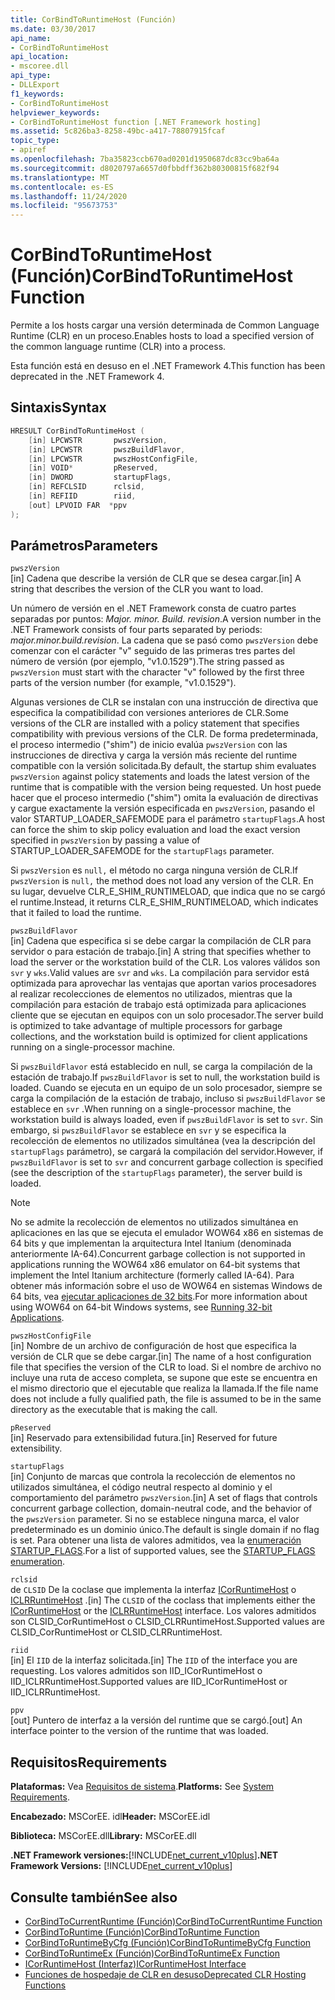 ```yaml
---
title: CorBindToRuntimeHost (Función)
ms.date: 03/30/2017
api_name:
- CorBindToRuntimeHost
api_location:
- mscoree.dll
api_type:
- DLLExport
f1_keywords:
- CorBindToRuntimeHost
helpviewer_keywords:
- CorBindToRuntimeHost function [.NET Framework hosting]
ms.assetid: 5c826ba3-8258-49bc-a417-78807915fcaf
topic_type:
- apiref
ms.openlocfilehash: 7ba35823ccb670ad0201d1950687dc83cc9ba64a
ms.sourcegitcommit: d8020797a6657d0fbbdff362b80300815f682f94
ms.translationtype: MT
ms.contentlocale: es-ES
ms.lasthandoff: 11/24/2020
ms.locfileid: "95673753"
---
```

# <a name="corbindtoruntimehost-function"></a><span data-ttu-id="01098-102">CorBindToRuntimeHost (Función)</span><span class="sxs-lookup"><span data-stu-id="01098-102">CorBindToRuntimeHost Function</span></span>

<span data-ttu-id="01098-103">Permite a los hosts cargar una versión determinada de Common Language Runtime (CLR) en un proceso.</span><span class="sxs-lookup"><span data-stu-id="01098-103">Enables hosts to load a specified version of the common language runtime (CLR) into a process.</span></span>  
  
 <span data-ttu-id="01098-104">Esta función está en desuso en el .NET Framework 4.</span><span class="sxs-lookup"><span data-stu-id="01098-104">This function has been deprecated in the .NET Framework 4.</span></span>  
  
## <a name="syntax"></a><span data-ttu-id="01098-105">Sintaxis</span><span class="sxs-lookup"><span data-stu-id="01098-105">Syntax</span></span>  
  
```cpp  
HRESULT CorBindToRuntimeHost (  
    [in] LPCWSTR       pwszVersion,
    [in] LPCWSTR       pwszBuildFlavor,
    [in] LPCWSTR       pwszHostConfigFile,
    [in] VOID*         pReserved,
    [in] DWORD         startupFlags,
    [in] REFCLSID      rclsid,
    [in] REFIID        riid,
    [out] LPVOID FAR  *ppv  
);  
```  
  
## <a name="parameters"></a><span data-ttu-id="01098-106">Parámetros</span><span class="sxs-lookup"><span data-stu-id="01098-106">Parameters</span></span>  

 `pwszVersion`  
 <span data-ttu-id="01098-107">[in] Cadena que describe la versión de CLR que se desea cargar.</span><span class="sxs-lookup"><span data-stu-id="01098-107">[in] A string that describes the version of the CLR you want to load.</span></span>  
  
 <span data-ttu-id="01098-108">Un número de versión en el .NET Framework consta de cuatro partes separadas por puntos: *Major. minor. Build. revision*.</span><span class="sxs-lookup"><span data-stu-id="01098-108">A version number in the .NET Framework consists of four parts separated by periods: *major.minor.build.revision*.</span></span> <span data-ttu-id="01098-109">La cadena que se pasó como `pwszVersion` debe comenzar con el carácter "v" seguido de las primeras tres partes del número de versión (por ejemplo, "v1.0.1529").</span><span class="sxs-lookup"><span data-stu-id="01098-109">The string passed as `pwszVersion` must start with the character "v" followed by the first three parts of the version number (for example, "v1.0.1529").</span></span>  
  
 <span data-ttu-id="01098-110">Algunas versiones de CLR se instalan con una instrucción de directiva que especifica la compatibilidad con versiones anteriores de CLR.</span><span class="sxs-lookup"><span data-stu-id="01098-110">Some versions of the CLR are installed with a policy statement that specifies compatibility with previous versions of the CLR.</span></span> <span data-ttu-id="01098-111">De forma predeterminada, el proceso intermedio ("shim") de inicio evalúa `pwszVersion` con las instrucciones de directiva y carga la versión más reciente del runtime compatible con la versión solicitada.</span><span class="sxs-lookup"><span data-stu-id="01098-111">By default, the startup shim evaluates `pwszVersion` against policy statements and loads the latest version of the runtime that is compatible with the version being requested.</span></span> <span data-ttu-id="01098-112">Un host puede hacer que el proceso intermedio ("shim") omita la evaluación de directivas y cargue exactamente la versión especificada en `pwszVersion`, pasando el valor STARTUP_LOADER_SAFEMODE para el parámetro `startupFlags`.</span><span class="sxs-lookup"><span data-stu-id="01098-112">A host can force the shim to skip policy evaluation and load the exact version specified in `pwszVersion` by passing a value of STARTUP_LOADER_SAFEMODE for the `startupFlags` parameter.</span></span>  
  
 <span data-ttu-id="01098-113">Si `pwszVersion` es `null,` el método no carga ninguna versión de CLR.</span><span class="sxs-lookup"><span data-stu-id="01098-113">If `pwszVersion` is `null,` the method does not load any version of the CLR.</span></span> <span data-ttu-id="01098-114">En su lugar, devuelve CLR_E_SHIM_RUNTIMELOAD, que indica que no se cargó el runtime.</span><span class="sxs-lookup"><span data-stu-id="01098-114">Instead, it returns CLR_E_SHIM_RUNTIMELOAD, which indicates that it failed to load the runtime.</span></span>  
  
 `pwszBuildFlavor`  
 <span data-ttu-id="01098-115">[in] Cadena que especifica si se debe cargar la compilación de CLR para servidor o para estación de trabajo.</span><span class="sxs-lookup"><span data-stu-id="01098-115">[in] A string that specifies whether to load the server or the workstation build of the CLR.</span></span> <span data-ttu-id="01098-116">Los valores válidos son `svr` y `wks`.</span><span class="sxs-lookup"><span data-stu-id="01098-116">Valid values are `svr` and `wks`.</span></span> <span data-ttu-id="01098-117">La compilación para servidor está optimizada para aprovechar las ventajas que aportan varios procesadores al realizar recolecciones de elementos no utilizados, mientras que la compilación para estación de trabajo está optimizada para aplicaciones cliente que se ejecutan en equipos con un solo procesador.</span><span class="sxs-lookup"><span data-stu-id="01098-117">The server build is optimized to take advantage of multiple processors for garbage collections, and the workstation build is optimized for client applications running on a single-processor machine.</span></span>  
  
 <span data-ttu-id="01098-118">Si `pwszBuildFlavor` está establecido en null, se carga la compilación de la estación de trabajo.</span><span class="sxs-lookup"><span data-stu-id="01098-118">If `pwszBuildFlavor` is set to null, the workstation build is loaded.</span></span> <span data-ttu-id="01098-119">Cuando se ejecuta en un equipo de un solo procesador, siempre se carga la compilación de la estación de trabajo, incluso si `pwszBuildFlavor` se establece en `svr` .</span><span class="sxs-lookup"><span data-stu-id="01098-119">When running on a single-processor machine, the workstation build is always loaded, even if `pwszBuildFlavor` is set to `svr`.</span></span> <span data-ttu-id="01098-120">Sin embargo, si `pwszBuildFlavor` se establece en `svr` y se especifica la recolección de elementos no utilizados simultánea (vea la descripción del `startupFlags` parámetro), se cargará la compilación del servidor.</span><span class="sxs-lookup"><span data-stu-id="01098-120">However, if `pwszBuildFlavor` is set to `svr` and concurrent garbage collection is specified (see the description of the `startupFlags` parameter), the server build is loaded.</span></span>  
  
> [!NOTE]
> <span data-ttu-id="01098-121">No se admite la recolección de elementos no utilizados simultánea en aplicaciones en las que se ejecuta el emulador WOW64 x86 en sistemas de 64 bits y que implementan la arquitectura Intel Itanium (denominada anteriormente IA-64).</span><span class="sxs-lookup"><span data-stu-id="01098-121">Concurrent garbage collection is not supported in applications running the WOW64 x86 emulator on 64-bit systems that implement the Intel Itanium architecture (formerly called IA-64).</span></span> <span data-ttu-id="01098-122">Para obtener más información sobre el uso de WOW64 en sistemas Windows de 64 bits, vea [ejecutar aplicaciones de 32 bits](/windows/desktop/WinProg64/running-32-bit-applications).</span><span class="sxs-lookup"><span data-stu-id="01098-122">For more information about using WOW64 on 64-bit Windows systems, see [Running 32-bit Applications](/windows/desktop/WinProg64/running-32-bit-applications).</span></span>  
  
 `pwszHostConfigFile`  
 <span data-ttu-id="01098-123">[in] Nombre de un archivo de configuración de host que especifica la versión de CLR que se debe cargar.</span><span class="sxs-lookup"><span data-stu-id="01098-123">[in] The name of a host configuration file that specifies the version of the CLR to load.</span></span> <span data-ttu-id="01098-124">Si el nombre de archivo no incluye una ruta de acceso completa, se supone que este se encuentra en el mismo directorio que el ejecutable que realiza la llamada.</span><span class="sxs-lookup"><span data-stu-id="01098-124">If the file name does not include a fully qualified path, the file is assumed to be in the same directory as the executable that is making the call.</span></span>  
  
 `pReserved`  
 <span data-ttu-id="01098-125">[in] Reservado para extensibilidad futura.</span><span class="sxs-lookup"><span data-stu-id="01098-125">[in] Reserved for future extensibility.</span></span>  
  
 `startupFlags`  
 <span data-ttu-id="01098-126">[in] Conjunto de marcas que controla la recolección de elementos no utilizados simultánea, el código neutral respecto al dominio y el comportamiento del parámetro `pwszVersion`.</span><span class="sxs-lookup"><span data-stu-id="01098-126">[in] A set of flags that controls concurrent garbage collection, domain-neutral code, and the behavior of the `pwszVersion` parameter.</span></span> <span data-ttu-id="01098-127">Si no se establece ninguna marca, el valor predeterminado es un dominio único.</span><span class="sxs-lookup"><span data-stu-id="01098-127">The default is single domain if no flag is set.</span></span> <span data-ttu-id="01098-128">Para obtener una lista de valores admitidos, vea la [enumeración STARTUP_FLAGS](startup-flags-enumeration.md).</span><span class="sxs-lookup"><span data-stu-id="01098-128">For a list of supported values, see the [STARTUP_FLAGS enumeration](startup-flags-enumeration.md).</span></span>  
  
 `rclsid`  
 <span data-ttu-id="01098-129">de `CLSID` De la coclase que implementa la interfaz [ICorRuntimeHost](icorruntimehost-interface.md) o [ICLRRuntimeHost](iclrruntimehost-interface.md) .</span><span class="sxs-lookup"><span data-stu-id="01098-129">[in] The `CLSID` of the coclass that implements either the [ICorRuntimeHost](icorruntimehost-interface.md) or the [ICLRRuntimeHost](iclrruntimehost-interface.md) interface.</span></span> <span data-ttu-id="01098-130">Los valores admitidos son CLSID_CorRuntimeHost o CLSID_CLRRuntimeHost.</span><span class="sxs-lookup"><span data-stu-id="01098-130">Supported values are CLSID_CorRuntimeHost or CLSID_CLRRuntimeHost.</span></span>  
  
 `riid`  
 <span data-ttu-id="01098-131">[in] El `IID` de la interfaz solicitada.</span><span class="sxs-lookup"><span data-stu-id="01098-131">[in] The `IID` of the interface you are requesting.</span></span> <span data-ttu-id="01098-132">Los valores admitidos son IID_ICorRuntimeHost o IID_ICLRRuntimeHost.</span><span class="sxs-lookup"><span data-stu-id="01098-132">Supported values are IID_ICorRuntimeHost or IID_ICLRRuntimeHost.</span></span>  
  
 `ppv`  
 <span data-ttu-id="01098-133">[out] Puntero de interfaz a la versión del runtime que se cargó.</span><span class="sxs-lookup"><span data-stu-id="01098-133">[out] An interface pointer to the version of the runtime that was loaded.</span></span>  
  
## <a name="requirements"></a><span data-ttu-id="01098-134">Requisitos</span><span class="sxs-lookup"><span data-stu-id="01098-134">Requirements</span></span>  

 <span data-ttu-id="01098-135">**Plataformas:** Vea [Requisitos de sistema](../../get-started/system-requirements.md).</span><span class="sxs-lookup"><span data-stu-id="01098-135">**Platforms:** See [System Requirements](../../get-started/system-requirements.md).</span></span>  
  
 <span data-ttu-id="01098-136">**Encabezado:** MSCorEE. idl</span><span class="sxs-lookup"><span data-stu-id="01098-136">**Header:** MSCorEE.idl</span></span>  
  
 <span data-ttu-id="01098-137">**Biblioteca:** MSCorEE.dll</span><span class="sxs-lookup"><span data-stu-id="01098-137">**Library:** MSCorEE.dll</span></span>  
  
 <span data-ttu-id="01098-138">**.NET Framework versiones:**[!INCLUDE[net_current_v10plus](../../../../includes/net-current-v10plus-md.md)]</span><span class="sxs-lookup"><span data-stu-id="01098-138">**.NET Framework Versions:** [!INCLUDE[net_current_v10plus](../../../../includes/net-current-v10plus-md.md)]</span></span>  
  
## <a name="see-also"></a><span data-ttu-id="01098-139">Consulte también</span><span class="sxs-lookup"><span data-stu-id="01098-139">See also</span></span>

- [<span data-ttu-id="01098-140">CorBindToCurrentRuntime (Función)</span><span class="sxs-lookup"><span data-stu-id="01098-140">CorBindToCurrentRuntime Function</span></span>](corbindtocurrentruntime-function.md)
- [<span data-ttu-id="01098-141">CorBindToRuntime (Función)</span><span class="sxs-lookup"><span data-stu-id="01098-141">CorBindToRuntime Function</span></span>](corbindtoruntime-function.md)
- [<span data-ttu-id="01098-142">CorBindToRuntimeByCfg (Función)</span><span class="sxs-lookup"><span data-stu-id="01098-142">CorBindToRuntimeByCfg Function</span></span>](corbindtoruntimebycfg-function.md)
- [<span data-ttu-id="01098-143">CorBindToRuntimeEx (Función)</span><span class="sxs-lookup"><span data-stu-id="01098-143">CorBindToRuntimeEx Function</span></span>](corbindtoruntimeex-function.md)
- [<span data-ttu-id="01098-144">ICorRuntimeHost (Interfaz)</span><span class="sxs-lookup"><span data-stu-id="01098-144">ICorRuntimeHost Interface</span></span>](icorruntimehost-interface.md)
- [<span data-ttu-id="01098-145">Funciones de hospedaje de CLR en desuso</span><span class="sxs-lookup"><span data-stu-id="01098-145">Deprecated CLR Hosting Functions</span></span>](deprecated-clr-hosting-functions.md)
